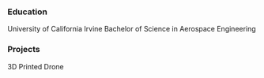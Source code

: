 ### Education
University of California Irvine
Bachelor of Science in Aerospace Engineering

###

### Projects
3D Printed Drone
